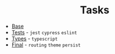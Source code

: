 <h1 style="text-align: center">Tasks</h1>


- <a href="https://tasksbase.vercel.app/">Base</a>
- <a href="https://taskstests.vercel.app/">Tests</a> - `jest` `cypress` `eslint`
- <a href="https://taskstypes.vercel.app/">Types</a> - `typescript`
- <a href="https://taskstypes.vercel.app/">Final</a> - `routing` `theme` `persist`
